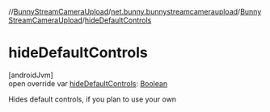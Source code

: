 //[BunnyStreamCameraUpload](../../../index.md)/[net.bunny.bunnystreamcameraupload](../index.md)/[BunnyStreamCameraUpload](index.md)/[hideDefaultControls](hide-default-controls.md)

# hideDefaultControls

[androidJvm]\
open override var [hideDefaultControls](hide-default-controls.md): [Boolean](https://kotlinlang.org/api/core/kotlin-stdlib/kotlin/-boolean/index.html)

Hides default controls, if you plan to use your own